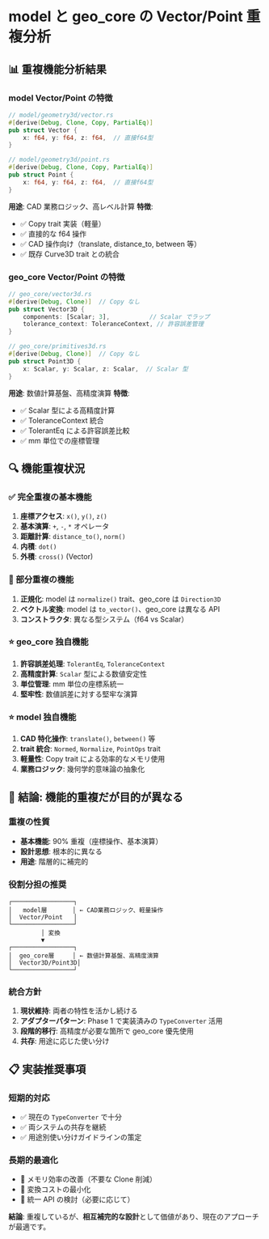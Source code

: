 # model と geo_core の Vector/Point 重複分析

## 📊 重複機能分析結果

### model Vector/Point の特徴

```rust
// model/geometry3d/vector.rs
#[derive(Debug, Clone, Copy, PartialEq)]
pub struct Vector {
    x: f64, y: f64, z: f64,  // 直接f64型
}

// model/geometry3d/point.rs
#[derive(Debug, Clone, Copy, PartialEq)]
pub struct Point {
    x: f64, y: f64, z: f64,  // 直接f64型
}
```

**用途**: CAD 業務ロジック、高レベル計算
**特徴**:

- ✅ Copy trait 実装（軽量）
- ✅ 直接的な f64 操作
- ✅ CAD 操作向け（translate, distance_to, between 等）
- ✅ 既存 Curve3D trait との統合

### geo_core Vector/Point の特徴

```rust
// geo_core/vector3d.rs
#[derive(Debug, Clone)]  // Copy なし
pub struct Vector3D {
    components: [Scalar; 3],           // Scalar でラップ
    tolerance_context: ToleranceContext, // 許容誤差管理
}

// geo_core/primitives3d.rs
#[derive(Debug, Clone)]  // Copy なし
pub struct Point3D {
    x: Scalar, y: Scalar, z: Scalar,  // Scalar 型
}
```

**用途**: 数値計算基盤、高精度演算
**特徴**:

- ✅ Scalar 型による高精度計算
- ✅ ToleranceContext 統合
- ✅ TolerantEq による許容誤差比較
- ✅ mm 単位での座標管理

## 🔍 機能重複状況

### ✅ 完全重複の基本機能

1. **座標アクセス**: `x()`, `y()`, `z()`
2. **基本演算**: `+`, `-`, `*` オペレータ
3. **距離計算**: `distance_to()`, `norm()`
4. **内積**: `dot()`
5. **外積**: `cross()` (Vector)

### 🔄 部分重複の機能

1. **正規化**: model は `normalize()` trait、geo_core は `Direction3D`
2. **ベクトル変換**: model は `to_vector()`、geo_core は異なる API
3. **コンストラクタ**: 異なる型システム（f64 vs Scalar）

### ⭐ geo_core 独自機能

1. **許容誤差処理**: `TolerantEq`, `ToleranceContext`
2. **高精度計算**: `Scalar` 型による数値安定性
3. **単位管理**: mm 単位の座標系統一
4. **堅牢性**: 数値誤差に対する堅牢な演算

### ⭐ model 独自機能

1. **CAD 特化操作**: `translate()`, `between()` 等
2. **trait 統合**: `Normed`, `Normalize`, `PointOps` trait
3. **軽量性**: Copy trait による効率的なメモリ使用
4. **業務ロジック**: 幾何学的意味論の抽象化

## 🎯 結論: **機能的重複だが目的が異なる**

### 重複の性質

- **基本機能**: 90% 重複（座標操作、基本演算）
- **設計思想**: 根本的に異なる
- **用途**: 階層的に補完的

### 役割分担の推奨

```
┌─────────────────┐
│   model層       │ ← CAD業務ロジック、軽量操作
│  Vector/Point   │
└─────────────────┘
         │ 変換
         ▼
┌─────────────────┐
│  geo_core層     │ ← 数値計算基盤、高精度演算
│  Vector3D/Point3D│
└─────────────────┘
```

### 統合方針

1. **現状維持**: 両者の特性を活かし続ける
2. **アダプターパターン**: Phase 1 で実装済みの `TypeConverter` 活用
3. **段階的移行**: 高精度が必要な箇所で geo_core 優先使用
4. **共存**: 用途に応じた使い分け

## 📋 実装推奨事項

### 短期的対応

- ✅ 現在の `TypeConverter` で十分
- ✅ 両システムの共存を継続
- ✅ 用途別使い分けガイドラインの策定

### 長期的最適化

- 🔄 メモリ効率の改善（不要な Clone 削減）
- 🔄 変換コストの最小化
- 🔄 統一 API の検討（必要に応じて）

**結論**: 重複しているが、**相互補完的な設計**として価値があり、現在のアプローチが最適です。

